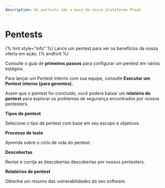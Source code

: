 ```yaml
---
description: Os pentests são a base da nossa plataforma PtaaS.
---
```


# Pentests

{% hint style="info" %}
Lance um pentest para ver os benefícios da nossa oferta em ação.
{% endhint %}



Consulte o guia de **primeiros passos** para configurar um pentest em vários estágios.

Para lançar um Pentest interno com sua equipe, consulte **Executar um Pentest interno (para gerentes).**

Assim que o pentest for concluído, você poderá baixar um **relatório de pentest** para explorar os problemas de segurança encontrados por nossos pentesters.



**Tipos de pentest**

Selecione o tipo de pentest com base em seu escopo e objetivos.



**Processo de teste**

Aprenda sobre o ciclo de vida do pentest.



**Descobertas**

Revise e corrija as descobertas descobertas por nossos pentesters.



**Relatórios de pentest**

Obtenha um resumo das vulnerabilidades do seu software.
